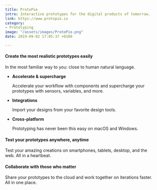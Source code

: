 ```yaml
---
title: ProtoPie
intro: Interactive prototypes for the digital products of tomorrow.
link: https://www.protopie.io
category:
- Prototyping
image: "/assets/images/ProtoPie.png"
date: 2019-09-02 17:05:37 +0100

---
```

#### Create the most realistic prototypes easily

In the most familiar way to you: close to human natural language.

* **Accelerate & supercharge**

  Accelerate your workflow with components and supercharge your prototypes with sensors, variables, and more.
* **Integrations**

  Import your designs from your favorite design tools.
* **Cross-platform**

  Prototyping has never been this easy on macOS and Windows.

#### Test your prototypes anywhere, anytime

Test your amazing creations on smartphones, tablets, desktop, and the web.  All in a heartbeat.

#### Collaborate with those who matter

Share your prototypes to the cloud and work together on iterations faster. All in one place.